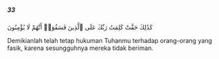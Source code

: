 ##### 33

<span class="ayah">كَذَٰلِكَ حَقَّتْ كَلِمَتُ رَبِّكَ عَلَى ٱلَّذِينَ فَسَقُوٓا۟ أَنَّهُمْ لَا يُؤْمِنُونَ</span>

<span class="ayah_translation">Demikianlah telah tetap hukuman Tuhanmu terhadap orang-orang yang fasik, karena sesungguhnya mereka tidak beriman.</span>
